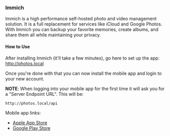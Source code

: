 ### Immich

Immich is a high performance self-hosted photo and video management solution. It is a full replacement for services like iCloud and Google Photos. With Immich you can backup your favorite memories, create albums, and share them all while maintaining your privacy.

#### How to Use

After installing Immich (it'll take a few minutes), go here to set up the app: http://photos.local

Once you're done with that you can now install the mobile app and login to your new account.

**NOTE**: When logging into your mobile app for the first time it will ask you for a "Server Endpoint URL". This will be:

```
http://photos.local/api
```

Mobile app links:

- [Apple App Store](https://apps.apple.com/us/app/immich/id1613945652)
- [Google Play Store](https://play.google.com/store/apps/details?id=app.alextran.immich)
